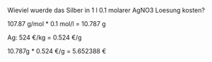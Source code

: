 Wieviel wuerde das Silber in 1 l 0.1 molarer AgNO3 Loesung kosten?

107.87 g/mol * 0.1 mol/l = 10.787 g 

Ag: 524 €/kg = 0.524 €/g

10.787g * 0.524 €/g = 5.652388 €